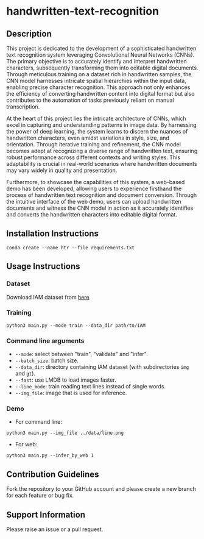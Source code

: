 # handwritten-text-recognition

## Description

<p>This project is dedicated to the development of a sophisticated handwritten text recognition system leveraging Convolutional Neural Networks (CNNs). The primary objective is to accurately identify and interpret handwritten characters, subsequently transforming them into editable digital documents. Through meticulous training on a dataset rich in handwritten samples, the CNN model harnesses intricate spatial hierarchies within the input data, enabling precise character recognition. This approach not only enhances the efficiency of converting handwritten content into digital format but also contributes to the automation of tasks previously reliant on manual transcription.</p>

<p>At the heart of this project lies the intricate architecture of CNNs, which excel in capturing and understanding patterns in image data. By harnessing the power of deep learning, the system learns to discern the nuances of handwritten characters, even amidst variations in style, size, and orientation. Through iterative training and refinement, the CNN model becomes adept at recognizing a diverse range of handwritten text, ensuring robust performance across different contexts and writing styles. This adaptability is crucial in real-world scenarios where handwritten documents may vary widely in quality and presentation.</p>

<p>Furthermore, to showcase the capabilities of this system, a web-based demo has been developed, allowing users to experience firsthand the process of handwritten text recognition and document conversion. Through the intuitive interface of the web demo, users can upload handwritten documents and witness the CNN model in action as it accurately identifies and converts the handwritten characters into editable digital format.</p>

## Installation Instructions

```
conda create --name htr --file requirements.txt
```

## Usage Instructions

### Dataset

Download IAM dataset from [here](http://www.fki.inf.unibe.ch/databases/iam-handwriting-database)

### Training

```
python3 main.py --mode train --data_dir path/to/IAM
```

### Command line arguments

* `--mode`: select between "train", "validate" and "infer".
* `--batch_size`: batch size.
* `--data_dir`: directory containing IAM dataset (with subdirectories `img` and `gt`).
* `--fast`: use LMDB to load images faster.
* `--line_mode`: train reading text lines instead of single words.
* `--img_file`: image that is used for inference.

### Demo

* For command line:
```
python3 main.py --img_file ../data/line.png
```

* For web:
```
python3 main.py --infer_by_web 1
```

## Contribution Guidelines

Fork the repository to your GitHub account and please create a new branch for each feature or bug fix.

## Support Information

Please raise an issue or a pull request.